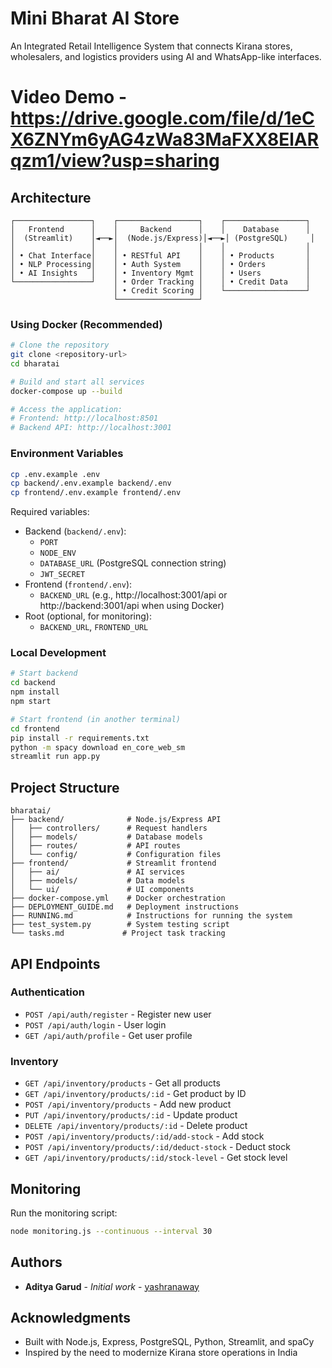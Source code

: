 # Mini Bharat AI Store

An Integrated Retail Intelligence System that connects Kirana stores, wholesalers, and logistics providers using AI and WhatsApp-like interfaces.
# Video Demo - https://drive.google.com/file/d/1eCX6ZNYm6yAG4zWa83MaFXX8ElARqzm1/view?usp=sharing

## Architecture

```
┌─────────────────┐    ┌──────────────────┐    ┌──────────────────┐
│   Frontend      │    │     Backend      │    │    Database      │
│  (Streamlit)    │◄──►│  (Node.js/Express)│◄──►│ (PostgreSQL)     │
│                 │    │                  │    │                  │
│ • Chat Interface│    │ • RESTful API    │    │ • Products       │
│ • NLP Processing│    │ • Auth System    │    │ • Orders         │
│ • AI Insights   │    │ • Inventory Mgmt │    │ • Users          │
└─────────────────┘    │ • Order Tracking │    │ • Credit Data    │
                       │ • Credit Scoring │    └──────────────────┘
                       └──────────────────┘
```


### Using Docker (Recommended)
```bash
# Clone the repository
git clone <repository-url>
cd bharatai

# Build and start all services
docker-compose up --build

# Access the application:
# Frontend: http://localhost:8501
# Backend API: http://localhost:3001
```

### Environment Variables

```bash
cp .env.example .env
cp backend/.env.example backend/.env
cp frontend/.env.example frontend/.env
```

Required variables:

- Backend (`backend/.env`):
  - `PORT`
  - `NODE_ENV`
  - `DATABASE_URL` (PostgreSQL connection string)
  - `JWT_SECRET`
- Frontend (`frontend/.env`):
  - `BACKEND_URL` (e.g., http://localhost:3001/api or http://backend:3001/api when using Docker)
- Root (optional, for monitoring):
  - `BACKEND_URL`, `FRONTEND_URL`

### Local Development
```bash
# Start backend
cd backend
npm install
npm start

# Start frontend (in another terminal)
cd frontend
pip install -r requirements.txt
python -m spacy download en_core_web_sm
streamlit run app.py
```


## Project Structure

```
bharatai/
├── backend/              # Node.js/Express API
│   ├── controllers/      # Request handlers
│   ├── models/           # Database models
│   ├── routes/           # API routes
│   └── config/           # Configuration files
├── frontend/             # Streamlit frontend
│   ├── ai/               # AI services
│   ├── models/           # Data models
│   └── ui/               # UI components
├── docker-compose.yml    # Docker orchestration
├── DEPLOYMENT_GUIDE.md   # Deployment instructions
├── RUNNING.md            # Instructions for running the system
├── test_system.py        # System testing script
└── tasks.md             # Project task tracking
```

## API Endpoints

### Authentication
- `POST /api/auth/register` - Register new user
- `POST /api/auth/login` - User login
- `GET /api/auth/profile` - Get user profile

### Inventory
- `GET /api/inventory/products` - Get all products
- `GET /api/inventory/products/:id` - Get product by ID
- `POST /api/inventory/products` - Add new product
- `PUT /api/inventory/products/:id` - Update product
- `DELETE /api/inventory/products/:id` - Delete product
- `POST /api/inventory/products/:id/add-stock` - Add stock
- `POST /api/inventory/products/:id/deduct-stock` - Deduct stock
- `GET /api/inventory/products/:id/stock-level` - Get stock level


## Monitoring

Run the monitoring script:
```bash
node monitoring.js --continuous --interval 30
```

## Authors

- **Aditya Garud** - *Initial work* - [yashranaway](https://github.com/yashranaway)


## Acknowledgments
- Built with Node.js, Express, PostgreSQL, Python, Streamlit, and spaCy
- Inspired by the need to modernize Kirana store operations in India
